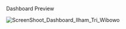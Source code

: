 Dashboard Preview

![ScreenShoot_Dashboard_Ilham_Tri_Wibowo](https://github.com/ilhamtri333/Dashboard-Perfomance-Tracker/assets/74149436/e20f6944-b2f2-4038-ba33-97e0cc00f912)
